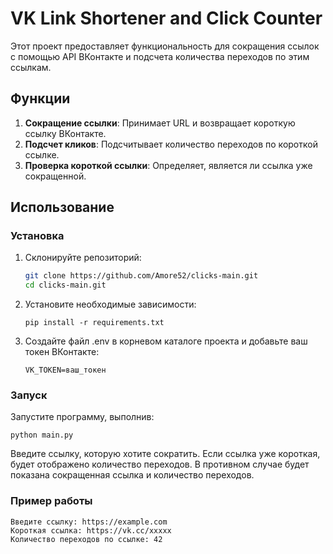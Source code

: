 # VK Link Shortener and Click Counter

Этот проект предоставляет функциональность для сокращения ссылок с помощью API ВКонтакте и подсчета количества переходов по этим ссылкам.

## Функции

1. **Сокращение ссылки**: Принимает URL и возвращает короткую ссылку ВКонтакте.
2. **Подсчет кликов**: Подсчитывает количество переходов по короткой ссылке.
3. **Проверка короткой ссылки**: Определяет, является ли ссылка уже сокращенной.

## Использование

### Установка

1. Склонируйте репозиторий:
   ```bash
   git clone https://github.com/Amore52/clicks-main.git
   cd clicks-main.git
   
2. Установите необходимые зависимости:

    ```
   pip install -r requirements.txt

3. Создайте файл .env в корневом каталоге проекта и добавьте ваш токен ВКонтакте:

    ```
   VK_TOKEN=ваш_токен

### Запуск

Запустите программу, выполнив:

```
python main.py
```
Введите ссылку, которую хотите сократить. Если ссылка уже короткая, будет отображено количество переходов. В противном случае будет показана сокращенная ссылка и количество переходов.

### Пример работы

```
Введите ссылку: https://example.com
Короткая ссылка: https://vk.cc/xxxxx
Количество переходов по ссылке: 42
